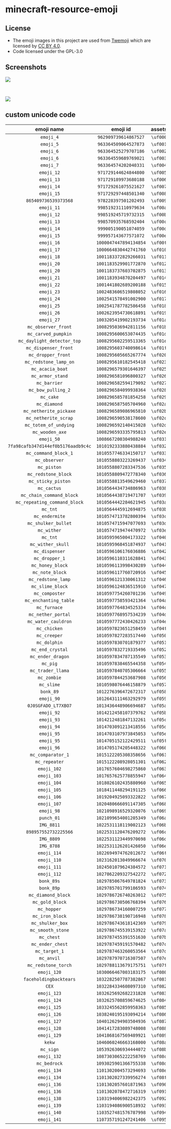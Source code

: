 # minecraft-resource-emoji

## License

* The emoji images in this project are used from [Twemoji](https://twemoji.twitter.com/) which are licensed by [CC BY 4.0](https://creativecommons.org/licenses/by/4.0/).
* Code licensed under the GPL-3.0

## Screenshots

![](https://raw.githubusercontent.com/mc-cloud-town/minecraft-resource-emoji/assets/resources/assets/minecraft/textures/font/discord-emoji.png)

<br />

![](https://raw.githubusercontent.com/mc-cloud-town/minecraft-resource-emoji/assets/resources/assets/minecraft/textures/font/twitter-emoji.png)

## custom unicode code

| emoji name | emoji id | **assets** |  str  |  img  |
| :--------: | :------: | :--------: | :---: | :---: |
|`emoji_4`|`962909739614867527`|`\uf000`|``|![](resources/assets/discordEmojis/962909739614867527.png)|
|`emoji_5`|`963364509064527873`|`\uf001`|``|![](resources/assets/discordEmojis/963364509064527873.png)|
|`emoji_6`|`963364525279707186`|`\uf002`|``|![](resources/assets/discordEmojis/963364525279707186.png)|
|`emoji_6`|`963364559689769021`|`\uf003`|``|![](resources/assets/discordEmojis/963364559689769021.png)|
|`emoji_7`|`963364574202040331`|`\uf004`|``|![](resources/assets/discordEmojis/963364574202040331.png)|
|`emoji_12`|`971729144624844800`|`\uf005`|``|![](resources/assets/discordEmojis/971729144624844800.png)|
|`emoji_13`|`971729189973680188`|`\uf006`|``|![](resources/assets/discordEmojis/971729189973680188.png)|
|`emoji_14`|`971729261075521627`|`\uf007`|``|![](resources/assets/discordEmojis/971729261075521627.png)|
|`emoji_15`|`971729297448501340`|`\uf008`|``|![](resources/assets/discordEmojis/971729297448501340.png)|
|`865409736539373568`|`978228397501202493`|`\uf009`|``|![](resources/assets/discordEmojis/978228397501202493.png)|
|`emoji_11`|`998519231110979634`|`\uf00a`|``|![](resources/assets/discordEmojis/998519231110979634.png)|
|`emoji_12`|`998519245719732315`|`\uf00b`|``|![](resources/assets/discordEmojis/998519245719732315.png)|
|`emoji_13`|`998570935768592404`|`\uf00c`|``|![](resources/assets/discordEmojis/998570935768592404.png)|
|`emoji_14`|`999005190051074059`|`\uf00d`|``|![](resources/assets/discordEmojis/999005190051074059.png)|
|`emoji_15`|`999957143677571072`|`\uf00e`|``|![](resources/assets/discordEmojis/999957143677571072.png)|
|`emoji_16`|`1000047447894134854`|`\uf00f`|``|![](resources/assets/discordEmojis/1000047447894134854.png)|
|`emoji_17`|`1000664830442741760`|`\uf010`|``|![](resources/assets/discordEmojis/1000664830442741760.png)|
|`emoji_18`|`1001183372829266031`|`\uf011`|``|![](resources/assets/discordEmojis/1001183372829266031.png)|
|`emoji_20`|`1001183529901772870`|`\uf012`|``|![](resources/assets/discordEmojis/1001183529901772870.png)|
|`emoji_20`|`1001183737603702875`|`\uf013`|``|![](resources/assets/discordEmojis/1001183737603702875.png)|
|`emoji_21`|`1001183934870204497`|`\uf014`|``|![](resources/assets/discordEmojis/1001183934870204497.png)|
|`emoji_22`|`1001441802689200188`|`\uf015`|``|![](resources/assets/discordEmojis/1001441802689200188.png)|
|`emoji_23`|`1002483606519808052`|`\uf016`|``|![](resources/assets/discordEmojis/1002483606519808052.png)|
|`emoji_24`|`1002541578491002900`|`\uf017`|``|![](resources/assets/discordEmojis/1002541578491002900.png)|
|`emoji_25`|`1002541787782586458`|`\uf018`|``|![](resources/assets/discordEmojis/1002541787782586458.png)|
|`emoji_26`|`1002623954730618891`|`\uf019`|``|![](resources/assets/discordEmojis/1002623954730618891.png)|
|`emoji_27`|`1003205419902193734`|`\uf01a`|``|![](resources/assets/discordEmojis/1003205419902193734.png)|
|`mc_observer_front`|`1008295036942811156`|`\uf01b`|``|![](resources/assets/discordEmojis/1008295036942811156.png)|
|`mc_carved_pumpkin`|`1008295600653074435`|`\uf01d`|``|![](resources/assets/discordEmojis/1008295600653074435.png)|
|`mc_daylight_detector_top`|`1008295602259513365`|`\uf01e`|``|![](resources/assets/discordEmojis/1008295602259513365.png)|
|`mc_dispenser_front`|`1008295603740098614`|`\uf01f`|``|![](resources/assets/discordEmojis/1008295603740098614.png)|
|`mc_dropper_front`|`1008295605665267774`|`\uf020`|``|![](resources/assets/discordEmojis/1008295605665267774.png)|
|`mc_redstone_lamp_on`|`1008295610182545418`|`\uf023`|``|![](resources/assets/discordEmojis/1008295610182545418.png)|
|`mc_acacia_boat`|`1008296579301646397`|`\uf025`|``|![](resources/assets/discordEmojis/1008296579301646397.png)|
|`mc_armor_stand`|`1008296581096800327`|`\uf026`|``|![](resources/assets/discordEmojis/1008296581096800327.png)|
|`mc_barrier`|`1008296582594179092`|`\uf027`|``|![](resources/assets/discordEmojis/1008296582594179092.png)|
|`mc_bow_pulling_2`|`1008296584099938364`|`\uf028`|``|![](resources/assets/discordEmojis/1008296584099938364.png)|
|`mc_cake`|`1008296585781854258`|`\uf029`|``|![](resources/assets/discordEmojis/1008296585781854258.png)|
|`mc_diamond`|`1008296587505704960`|`\uf02a`|``|![](resources/assets/discordEmojis/1008296587505704960.png)|
|`mc_netherite_pickaxe`|`1008296589086965810`|`\uf02b`|``|![](resources/assets/discordEmojis/1008296589086965810.png)|
|`mc_netherite_scrap`|`1008296590538178600`|`\uf02c`|``|![](resources/assets/discordEmojis/1008296590538178600.png)|
|`mc_totem_of_undying`|`1008296592140415028`|`\uf02d`|``|![](resources/assets/discordEmojis/1008296592140415028.png)|
|`mc_wooden_axe`|`1008296593335795813`|`\uf02e`|``|![](resources/assets/discordEmojis/1008296593335795813.png)|
|`emoji_50`|`1008667200304988240`|`\uf031`|``|![](resources/assets/discordEmojis/1008667200304988240.png)|
|`7fa98cafb347d144ef0b5176aadb9c4c`|`1010192333880438884`|`\uf032`|``|![](resources/assets/discordEmojis/1010192333880438884.png)|
|`mc_command_block_1`|`1010557746334150717`|`\uf033`|``|![](resources/assets/discordEmojis/1010557746334150717.png)|
|`mc_observer`|`1010558803223269437`|`\uf034`|``|![](resources/assets/discordEmojis/1010558803223269437.png)|
|`mc_piston`|`1010558807283347536`|`\uf035`|``|![](resources/assets/discordEmojis/1010558807283347536.png)|
|`mc_redstone_block`|`1010558809472778340`|`\uf036`|``|![](resources/assets/discordEmojis/1010558809472778340.png)|
|`mc_sticky_piston`|`1010558813549629460`|`\uf037`|``|![](resources/assets/discordEmojis/1010558813549629460.png)|
|`mc_cactus`|`1010564434734886963`|`\uf038`|``|![](resources/assets/discordEmojis/1010564434734886963.png)|
|`mc_chain_command_block`|`1010564438719471707`|`\uf039`|``|![](resources/assets/discordEmojis/1010564438719471707.png)|
|`mc_repeating_command_block`|`1010564442284621945`|`\uf03a`|``|![](resources/assets/discordEmojis/1010564442284621945.png)|
|`mc_tnt`|`1010564445912694875`|`\uf03b`|``|![](resources/assets/discordEmojis/1010564445912694875.png)|
|`mc_endermite`|`1010574713782800394`|`\uf03c`|``|![](resources/assets/discordEmojis/1010574713782800394.png)|
|`mc_shulker_bullet`|`1010574715947077693`|`\uf03d`|``|![](resources/assets/discordEmojis/1010574715947077693.png)|
|`mc_wither`|`1010574719474470972`|`\uf03e`|``|![](resources/assets/discordEmojis/1010574719474470972.png)|
|`mc_tnt`|`1010595965004173322`|`\uf040`|``|![](resources/assets/discordEmojis/1010595965004173322.png)|
|`mc_wither_skull`|`1010595968451874937`|`\uf041`|``|![](resources/assets/discordEmojis/1010595968451874937.png)|
|`mc_dispenser`|`1010596106176036886`|`\uf042`|``|![](resources/assets/discordEmojis/1010596106176036886.png)|
|`mc_dropper_1`|`1010596110311628841`|`\uf043`|``|![](resources/assets/discordEmojis/1010596110311628841.png)|
|`mc_honey_block`|`1010596113998430289`|`\uf044`|``|![](resources/assets/discordEmojis/1010596113998430289.png)|
|`mc_note_block`|`1010596117760720916`|`\uf045`|``|![](resources/assets/discordEmojis/1010596117760720916.png)|
|`mc_redstone_lamp`|`1010596121330061312`|`\uf046`|``|![](resources/assets/discordEmojis/1010596121330061312.png)|
|`mc_slime_block`|`1010596124836515910`|`\uf047`|``|![](resources/assets/discordEmojis/1010596124836515910.png)|
|`mc_composter`|`1010597754260701236`|`\uf049`|``|![](resources/assets/discordEmojis/1010597754260701236.png)|
|`mc_enchanting_table`|`1010597758593421364`|`\uf04a`|``|![](resources/assets/discordEmojis/1010597758593421364.png)|
|`mc_furnace`|`1010597764834525334`|`\uf04c`|``|![](resources/assets/discordEmojis/1010597764834525334.png)|
|`mc_nether_portal`|`1010597768957534239`|`\uf04d`|``|![](resources/assets/discordEmojis/1010597768957534239.png)|
|`mc_water_cauldron`|`1010597772430426233`|`\uf04e`|``|![](resources/assets/discordEmojis/1010597772430426233.png)|
|`mc_chicken`|`1010597823651258459`|`\uf04f`|``|![](resources/assets/discordEmojis/1010597823651258459.png)|
|`mc_creeper`|`1010597827283517440`|`\uf050`|``|![](resources/assets/discordEmojis/1010597827283517440.png)|
|`mc_dolphin`|`1010597830701879377`|`\uf051`|``|![](resources/assets/discordEmojis/1010597830701879377.png)|
|`mc_end_crystal`|`1010597832719335496`|`\uf052`|``|![](resources/assets/discordEmojis/1010597832719335496.png)|
|`mc_ender_dragon`|`1010597834787135549`|`\uf053`|``|![](resources/assets/discordEmojis/1010597834787135549.png)|
|`mc_pig`|`1010597838465544358`|`\uf054`|``|![](resources/assets/discordEmojis/1010597838465544358.png)|
|`mc_trader_llama`|`1010597840705306664`|`\uf055`|``|![](resources/assets/discordEmojis/1010597840705306664.png)|
|`mc_zombie`|`1010597844253687908`|`\uf056`|``|![](resources/assets/discordEmojis/1010597844253687908.png)|
|`mc_slime`|`1010598076446158879`|`\uf057`|``|![](resources/assets/discordEmojis/1010598076446158879.png)|
|`bonk_89`|`1012276396472672317`|`\uf058`|``|![](resources/assets/discordEmojis/1012276396472672317.png)|
|`emoji_90`|`1012643111463292979`|`\uf059`|``|![](resources/assets/discordEmojis/1012643111463292979.png)|
|`0J0SGFADO_LT7XBO7`|`1013436448906694687`|`\uf05a`|``|![](resources/assets/discordEmojis/1013436448906694687.png)|
|`emoji_92`|`1014212458107379762`|`\uf05b`|``|![](resources/assets/discordEmojis/1014212458107379762.png)|
|`emoji_93`|`1014212481847132261`|`\uf05c`|``|![](resources/assets/discordEmojis/1014212481847132261.png)|
|`emoji_94`|`1014703091213418556`|`\uf05d`|``|![](resources/assets/discordEmojis/1014703091213418556.png)|
|`emoji_95`|`1014703107973845053`|`\uf05e`|``|![](resources/assets/discordEmojis/1014703107973845053.png)|
|`emoji_95`|`1014705152122429511`|`\uf05f`|``|![](resources/assets/discordEmojis/1014705152122429511.png)|
|`emoji_96`|`1014705174205448322`|`\uf060`|``|![](resources/assets/discordEmojis/1014705174205448322.png)|
|`mc_comparator_1`|`1015122205308358656`|`\uf061`|``|![](resources/assets/discordEmojis/1015122205308358656.png)|
|`mc_repeater`|`1015122208928051301`|`\uf062`|``|![](resources/assets/discordEmojis/1015122208928051301.png)|
|`emoji_102`|`1017657604698275860`|`\uf063`|``|![](resources/assets/discordEmojis/1017657604698275860.png)|
|`emoji_103`|`1017657625778855947`|`\uf064`|``|![](resources/assets/discordEmojis/1017657625778855947.png)|
|`emoji_104`|`1018026102435880960`|`\uf065`|``|![](resources/assets/discordEmojis/1018026102435880960.png)|
|`emoji_105`|`1018411448294191125`|`\uf066`|``|![](resources/assets/discordEmojis/1018411448294191125.png)|
|`emoji_106`|`1019204925093322822`|`\uf067`|``|![](resources/assets/discordEmojis/1019204925093322822.png)|
|`emoji_107`|`1020480666091147305`|`\uf068`|``|![](resources/assets/discordEmojis/1020480666091147305.png)|
|`emoji_98`|`1021098916529320076`|`\uf069`|``|![](resources/assets/discordEmojis/1021098916529320076.png)|
|`punch_01`|`1021099654001205349`|`\uf06a`|``|![](resources/assets/discordEmojis/1021099654001205349.png)|
|`IMG_8811`|`1022531118119002123`|`\uf06b`|``|![](resources/assets/discordEmojis/1022531118119002123.png)|
|`898957552732225566`|`1022531120476209272`|`\uf06c`|``|![](resources/assets/discordEmojis/1022531120476209272.png)|
|`IMG_8809`|`1022531123449970698`|`\uf06d`|``|![](resources/assets/discordEmojis/1022531123449970698.png)|
|`IMG_8788`|`1022531126201426050`|`\uf06e`|``|![](resources/assets/discordEmojis/1022531126201426050.png)|
|`emoji_114`|`1022694974762012672`|`\uf06f`|``|![](resources/assets/discordEmojis/1022694974762012672.png)|
|`emoji_110`|`1023162013049966674`|`\uf070`|``|![](resources/assets/discordEmojis/1023162013049966674.png)|
|`emoji_111`|`1024501079624384572`|`\uf071`|``|![](resources/assets/discordEmojis/1024501079624384572.png)|
|`emoji_112`|`1027862209327542272`|`\uf072`|``|![](resources/assets/discordEmojis/1027862209327542272.png)|
|`bonk_89s`|`1029785067649781824`|`\uf073`|``|![](resources/assets/discordEmojis/1029785067649781824.png)|
|`bonk_89p`|`1029785701799186593`|`\uf074`|``|![](resources/assets/discordEmojis/1029785701799186593.png)|
|`mc_diamond_block`|`1029786726740263012`|`\uf075`|``|![](resources/assets/discordEmojis/1029786726740263012.png)|
|`mc_gold_block`|`1029786730506768394`|`\uf076`|``|![](resources/assets/discordEmojis/1029786730506768394.png)|
|`mc_hopper`|`1029786734160007259`|`\uf077`|``|![](resources/assets/discordEmojis/1029786734160007259.png)|
|`mc_iron_block`|`1029786738190716948`|`\uf078`|``|![](resources/assets/discordEmojis/1029786738190716948.png)|
|`mc_shulker_box`|`1029786743618142369`|`\uf079`|``|![](resources/assets/discordEmojis/1029786743618142369.png)|
|`mc_smooth_stone`|`1029786745539153922`|`\uf07a`|``|![](resources/assets/discordEmojis/1029786745539153922.png)|
|`mc_chest`|`1029787455391551630`|`\uf07b`|``|![](resources/assets/discordEmojis/1029787455391551630.png)|
|`mc_ender_chest`|`1029787459191570482`|`\uf07c`|``|![](resources/assets/discordEmojis/1029787459191570482.png)|
|`mc_target_1`|`1029787463260053564`|`\uf07d`|``|![](resources/assets/discordEmojis/1029787463260053564.png)|
|`mc_anvil`|`1029787970716307507`|`\uf07e`|``|![](resources/assets/discordEmojis/1029787970716307507.png)|
|`mc_redstone_torch`|`1029788113679175751`|`\uf07f`|``|![](resources/assets/discordEmojis/1029788113679175751.png)|
|`emoji_120`|`1030066467003183175`|`\uf080`|``|![](resources/assets/discordEmojis/1030066467003183175.png)|
|`faceholdingbacktears`|`1032282507787382867`|`\uf081`|``|![](resources/assets/discordEmojis/1032282507787382867.png)|
|`CEX`|`1032284334608097310`|`\uf082`|``|![](resources/assets/discordEmojis/1032284334608097310.png)|
|`emoji_123`|`1032625692682231828`|`\uf083`|``|![](resources/assets/discordEmojis/1032625692682231828.png)|
|`emoji_124`|`1032625708859674625`|`\uf084`|``|![](resources/assets/discordEmojis/1032625708859674625.png)|
|`emoji_125`|`1033245562859958363`|`\uf085`|``|![](resources/assets/discordEmojis/1033245562859958363.png)|
|`emoji_126`|`1038240195193094214`|`\uf086`|``|![](resources/assets/discordEmojis/1038240195193094214.png)|
|`emoji_127`|`1040126294903504936`|`\uf087`|``|![](resources/assets/discordEmojis/1040126294903504936.png)|
|`emoji_128`|`1041417283089748008`|`\uf088`|``|![](resources/assets/discordEmojis/1041417283089748008.png)|
|`emoji_129`|`1041868167569489921`|`\uf089`|``|![](resources/assets/discordEmojis/1041868167569489921.png)|
|`kekw`|`1046060246663168000`|`\uf08a`|``|![](resources/assets/discordEmojis/1046060246663168000.png)|
|`mc_sign`|`1053926306934444072`|`\uf08b`|``|![](resources/assets/discordEmojis/1053926306934444072.png)|
|`emoji_132`|`1087303065222258769`|`\uf08c`|``|![](resources/assets/discordEmojis/1087303065222258769.png)|
|`mc_bedrock`|`1093025901366755338`|`\uf08d`|``|![](resources/assets/discordEmojis/1093025901366755338.png)|
|`emoji_134`|`1101302004573294693`|`\uf08e`|``|![](resources/assets/discordEmojis/1101302004573294693.png)|
|`emoji_134`|`1101302027339956274`|`\uf08f`|``|![](resources/assets/discordEmojis/1101302027339956274.png)|
|`emoji_136`|`1101302057601871963`|`\uf090`|``|![](resources/assets/discordEmojis/1101302057601871963.png)|
|`emoji_136`|`1101302078472716319`|`\uf091`|``|![](resources/assets/discordEmojis/1101302078472716319.png)|
|`emoji_138`|`1103194006982242375`|`\uf092`|``|![](resources/assets/discordEmojis/1103194006982242375.png)|
|`emoji_139`|`1103194086900518932`|`\uf093`|``|![](resources/assets/discordEmojis/1103194086900518932.png)|
|`emoji_140`|`1103527481576787998`|`\uf094`|``|![](resources/assets/discordEmojis/1103527481576787998.png)|
|`emoji_141`|`1107357191247241406`|`\uf095`|``|![](resources/assets/discordEmojis/1107357191247241406.png)|
